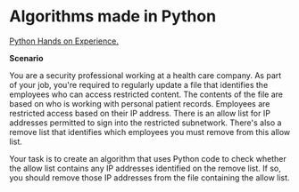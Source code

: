 # **Algorithms made in Python**

[Python Hands on Experience.](https://docs.google.com/document/d/16pw2Jo5JXWS8xuHfTtkeQ_KUZVJdEi9Y_J6ReVmOzZo/edit?usp=sharing&resourcekey=0-hVSBpHL6hcVCqDdt4boTKw)

**Scenario**

You are a security professional working at a health care company. As part of your job, you're required to regularly update a file that identifies the employees who can access restricted content. The contents of the file are based on who is working with personal patient records. Employees are restricted access based on their IP address. There is an allow list for IP addresses permitted to sign into the restricted subnetwork. There's also a remove list that identifies which employees you must remove from this allow list.

Your task is to create an algorithm that uses Python code to check whether the allow list contains any IP addresses identified on the remove list. If so, you should remove those IP addresses from the file containing the allow list.
